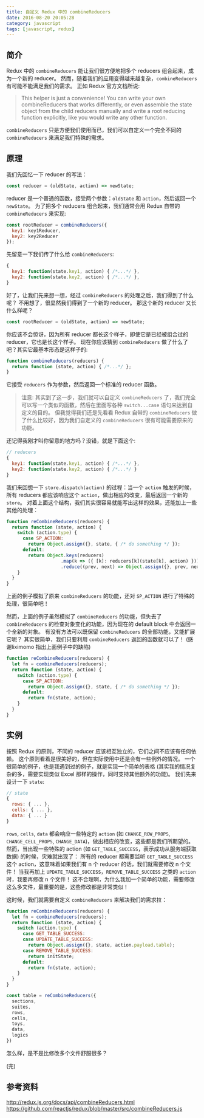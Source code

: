 ```yaml
---
title: 自定义 Redux 中的 combineReducers
date: 2016-08-20 20:05:28
category: javascript
tags: [javascript, redux]
---
```


## 简介
Redux 中的 `combineReducers` 能让我们很方便地把多个 reducers 组合起来，成为一个新的 reducer。 
然而，随着我们的应用变得越来越复杂，`combineReducers` 有可能不能满足我们的需求。
正如 Redux 官方文档所说:

> This helper is just a convenience! You can write your own combineReducers that works differently, or even assemble the state object from the child reducers manually and write a root reducing function explicitly, like you would write any other function.

`combineReducers` 只是方便我们使用而已，我们可以自定义一个完全不同的 `combineReducers` 来满足我们特殊的需求。

## 原理
我们先回忆一下 reducer 的写法：

```js
const reducer = (oldState, action) => newState;
```

reducer 是一个普通的函数，接受两个参数：`oldState` 和 `action`，然后返回一个 `newState`。
为了把多个 reducers 组合起来，我们通常会用 Redux 自带的 `combineReducers` 来实现:

```js
const rootReducer = combineReducers({
  key1: key1Reducer,
  key2: key2Reducer
});
```

先留意一下我们传了什么给 `combineReducers`:
```js
{
  key1: function(state.key1, action) { /*...*/ },
  key2: function(state.key2, action) { /*...*/ },
}
```

好了，让我们先来想一想，经过 `combineReducers` 的处理之后，我们得到了什么呢？
不用想了，很显然我们得到了一个新的 reducer。
那这个新的 reducer 又长什么样呢？
```js
const rootReducer = (oldState, action) => newState;
```

你应该不会惊讶，因为所有 reducer 都长这个样子，即使它是已经被组合过的 reducer，它也是长这个样子。
现在你应该猜到 `combineReducers` 做了什么了吧？其实它最基本形态是这样子的:

```js
function combineReducers(reducers) {
  return function (state, action) { /*...*/ };
}
```

它接受 `reducers` 作为参数，然后返回一个标准的 reducer 函数。

> 注意:
> 其实到了这一步，我们就可以自定义 `combineReducers` 了，我们完全可以写一个类似的函数，然后在里面写各种 `switch...case` 语句来达到自定义的目的。
> 但我觉得我们还是先看看 Redux 自带的 `combineReducers` 做了什么比较好，因为我们自定义的 `combineReducers` 很有可能需要原来的功能。

还记得我刚才叫你留意的地方吗？没错，就是下面这个:
```js
// reducers
{
  key1: function(state.key1, action) { /*...*/ },
  key2: function(state.key2, action) { /*...*/ }
}
```

我们来回想一下 `store.dispatch(action)` 的过程：当一个 `action` 触发的时候，所有 reducers 都应该响应这个 `action`，做出相应的改变，最后返回一个新的 `store`。
对着上面这个结构，我们其实很容易就能写出这样的效果，还能加上一些其他的处理：

```js
function reCombineReducers(reducers) {
  return function (state, action) {
    switch (action.type) {
      case SP_ACTION:
        return Object.assign({}, state, { /* do something */ });
      default:
        return Object.keys(reducers)
                    .map(k => ({ [k]: reducers[k](state[k], action) }))
                    .reduce((prev, next) => Object.assign({}, prev, next));
    }
  }
}
```

上面的例子模拟了原来 `combineReducers` 的功能，还对 `SP_ACTION` 进行了特殊的处理，很简单吧！

然而，上面的例子虽然模拟了 `combineReducers` 的功能，但失去了 `combineReducers` 的检查对象变化的功能，因为现在的 default block 中会返回一个全新的对象。
有没有方法可以既保留 `combineReducers` 的全部功能，又能扩展它呢？
其实很简单，我们只要利用 `combineReducers` 返回的函数就可以了！
(感谢liximomo 指出上面例子中的缺陷)

```js
function reCombineReducers(reducers) {
  let fn = combineReducers(reducers);
  return function (state, action) {
    switch (action.type) {
      case SP_ACTION:
        return Object.assign({}, state, { /* do something */ });
      default:
        return fn(state, action);
    }
  }
}
```


## 实例
按照 Redux 的原则，不同的 reducer 应该相互独立的，它们之间不应该有任何依赖。
这个原则看着是很美好的，但在实际使用中还是会有一些例外的情况。
一个很简单的例子，也是我遇到过的例子，就是实现一个简单的表格 (其实我的情况复杂的多，需要实现类似 Excel 那样的操作，同时支持其他额外的功能)。
我们先来设计一下 `state`:

```js
// state
{
  rows: { ... },
  cells: { ... },
  data: { ... }
}
```

`rows`, `cells`, `data` 都会响应一些特定的 `action` (如 `CHANGE_ROW_PROPS`, `CHANGE_CELL_PROPS`, `CHANGE_DATA`)，做出相应的改变，这些都是我们所期望的。
然而，当出现一些特殊的 action (如 `GET_TABLE_SUCCESS`，表示成功从服务端获取数据) 的时候，灾难就出现了：
所有的 reducer 都需要监听 `GET_TABLE_SUCCESS` 这个 action，这意味着如果我们有 n 个 reducer 的话，我们就需要修改 n 个文件！
当我再加上 `UPDATE_TABLE_SUCCESS`，`REMOVE_TABLE_SUCCESS` 之类的 `action` 时，我要再修改 n 个文件！
这不合理啊，为什么我加一个简单的功能，需要修改这么多文件，最重要的是，这些修改都是非常类似！

这时候，我们就需要自定义 `combineReducers` 来解决我们的需求拉：

```js
function reCombineReducers(reducers) {
  let fn = combineReducers(reducers);
  return function (state, action) {
    switch (action.type) {
      case GET_TABLE_SUCCESS:
      case UPDATE_TABLE_SUCCESS:
        return Object.assign({}, state, action.payload.table);
      case REMOVE_TABLE_SUCCESS:
        return initState;
      default:
        return fn(state, action);
    }
  }
}

const table = reCombineReducers({
  sections,
  suites,
  rows,
  cells,
  toys,
  data,
  logics
})
```

怎么样，是不是比修改多个文件舒服很多？

(完)


## 参考资料
http://redux.js.org/docs/api/combineReducers.html
https://github.com/reactjs/redux/blob/master/src/combineReducers.js
